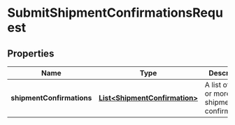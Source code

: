 # SubmitShipmentConfirmationsRequest

## Properties
Name | Type | Description | Notes
------------ | ------------- | ------------- | -------------
**shipmentConfirmations** | [**List&lt;ShipmentConfirmation&gt;**](ShipmentConfirmation.md) | A list of one or more shipment confirmations. |  [optional]
